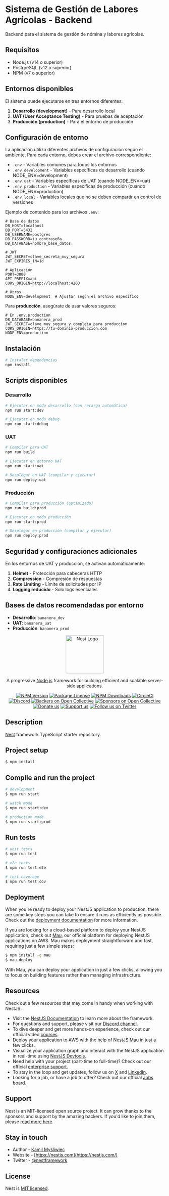 # Sistema de Gestión de Labores Agrícolas - Backend

Backend para el sistema de gestión de nómina y labores agrícolas.

## Requisitos

- Node.js (v14 o superior)
- PostgreSQL (v12 o superior)
- NPM (v7 o superior)

## Entornos disponibles

El sistema puede ejecutarse en tres entornos diferentes:

1. **Desarrollo (development)** - Para desarrollo local
2. **UAT (User Acceptance Testing)** - Para pruebas de aceptación
3. **Producción (production)** - Para el entorno de producción

## Configuración de entorno

La aplicación utiliza diferentes archivos de configuración según el ambiente. Para cada entorno, debes crear el archivo correspondiente:

- `.env` - Variables comunes para todos los entornos
- `.env.development` - Variables específicas de desarrollo (cuando NODE_ENV=development)
- `.env.uat` - Variables específicas de UAT (cuando NODE_ENV=uat)
- `.env.production` - Variables específicas de producción (cuando NODE_ENV=production)
- `.env.local` - Variables locales que no se deben compartir en control de versiones

Ejemplo de contenido para los archivos `.env`:

```
# Base de datos
DB_HOST=localhost
DB_PORT=5432
DB_USERNAME=postgres
DB_PASSWORD=tu_contraseña
DB_DATABASE=nombre_base_datos

# JWT
JWT_SECRET=clave_secreta_muy_segura
JWT_EXPIRES_IN=1d

# Aplicación
PORT=3000
API_PREFIX=api
CORS_ORIGIN=http://localhost:4200

# Otros
NODE_ENV=development  # Ajustar según el archivo específico
```

Para **producción**, asegúrate de usar valores seguros:

```
# En .env.production
DB_DATABASE=bananera_prod
JWT_SECRET=clave_muy_segura_y_compleja_para_produccion
CORS_ORIGIN=https://tu-dominio-produccion.com
NODE_ENV=production
```

## Instalación

```bash
# Instalar dependencias
npm install
```

## Scripts disponibles

### Desarrollo

```bash
# Ejecutar en modo desarrollo (con recarga automática)
npm run start:dev

# Ejecutar en modo debug
npm run start:debug
```

### UAT

```bash
# Compilar para UAT
npm run build

# Ejecutar en entorno UAT
npm run start:uat

# Desplegar en UAT (compilar y ejecutar)
npm run deploy:uat
```

### Producción

```bash
# Compilar para producción (optimizado)
npm run build:prod

# Ejecutar en modo producción
npm run start:prod

# Desplegar en producción (compilar y ejecutar)
npm run deploy:prod
```

## Seguridad y configuraciones adicionales

En los entornos de UAT y producción, se activan automáticamente:

1. **Helmet** - Protección para cabeceras HTTP
2. **Compression** - Compresión de respuestas
3. **Rate Limiting** - Límite de solicitudes por IP
4. **Logging reducido** - Solo logs esenciales

## Bases de datos recomendadas por entorno

- **Desarrollo**: `bananera_dev`
- **UAT**: `bananera_uat`
- **Producción**: `bananera_prod`

<p align="center">
  <a href="http://nestjs.com/" target="blank"><img src="https://nestjs.com/img/logo-small.svg" width="120" alt="Nest Logo" /></a>
</p>

[circleci-image]: https://img.shields.io/circleci/build/github/nestjs/nest/master?token=abc123def456
[circleci-url]: https://circleci.com/gh/nestjs/nest

  <p align="center">A progressive <a href="http://nodejs.org" target="_blank">Node.js</a> framework for building efficient and scalable server-side applications.</p>
    <p align="center">
<a href="https://www.npmjs.com/~nestjscore" target="_blank"><img src="https://img.shields.io/npm/v/@nestjs/core.svg" alt="NPM Version" /></a>
<a href="https://www.npmjs.com/~nestjscore" target="_blank"><img src="https://img.shields.io/npm/l/@nestjs/core.svg" alt="Package License" /></a>
<a href="https://www.npmjs.com/~nestjscore" target="_blank"><img src="https://img.shields.io/npm/dm/@nestjs/common.svg" alt="NPM Downloads" /></a>
<a href="https://circleci.com/gh/nestjs/nest" target="_blank"><img src="https://img.shields.io/circleci/build/github/nestjs/nest/master" alt="CircleCI" /></a>
<a href="https://discord.gg/G7Qnnhy" target="_blank"><img src="https://img.shields.io/badge/discord-online-brightgreen.svg" alt="Discord"/></a>
<a href="https://opencollective.com/nest#backer" target="_blank"><img src="https://opencollective.com/nest/backers/badge.svg" alt="Backers on Open Collective" /></a>
<a href="https://opencollective.com/nest#sponsor" target="_blank"><img src="https://opencollective.com/nest/sponsors/badge.svg" alt="Sponsors on Open Collective" /></a>
  <a href="https://paypal.me/kamilmysliwiec" target="_blank"><img src="https://img.shields.io/badge/Donate-PayPal-ff3f59.svg" alt="Donate us"/></a>
    <a href="https://opencollective.com/nest#sponsor"  target="_blank"><img src="https://img.shields.io/badge/Support%20us-Open%20Collective-41B883.svg" alt="Support us"></a>
  <a href="https://twitter.com/nestframework" target="_blank"><img src="https://img.shields.io/twitter/follow/nestframework.svg?style=social&label=Follow" alt="Follow us on Twitter"></a>
</p>
  <!--[![Backers on Open Collective](https://opencollective.com/nest/backers/badge.svg)](https://opencollective.com/nest#backer)
  [![Sponsors on Open Collective](https://opencollective.com/nest/sponsors/badge.svg)](https://opencollective.com/nest#sponsor)-->

## Description

[Nest](https://github.com/nestjs/nest) framework TypeScript starter repository.

## Project setup

```bash
$ npm install
```

## Compile and run the project

```bash
# development
$ npm run start

# watch mode
$ npm run start:dev

# production mode
$ npm run start:prod
```

## Run tests

```bash
# unit tests
$ npm run test

# e2e tests
$ npm run test:e2e

# test coverage
$ npm run test:cov
```

## Deployment

When you're ready to deploy your NestJS application to production, there are some key steps you can take to ensure it runs as efficiently as possible. Check out the [deployment documentation](https://docs.nestjs.com/deployment) for more information.

If you are looking for a cloud-based platform to deploy your NestJS application, check out [Mau](https://mau.nestjs.com), our official platform for deploying NestJS applications on AWS. Mau makes deployment straightforward and fast, requiring just a few simple steps:

```bash
$ npm install -g mau
$ mau deploy
```

With Mau, you can deploy your application in just a few clicks, allowing you to focus on building features rather than managing infrastructure.

## Resources

Check out a few resources that may come in handy when working with NestJS:

- Visit the [NestJS Documentation](https://docs.nestjs.com) to learn more about the framework.
- For questions and support, please visit our [Discord channel](https://discord.gg/G7Qnnhy).
- To dive deeper and get more hands-on experience, check out our official video [courses](https://courses.nestjs.com/).
- Deploy your application to AWS with the help of [NestJS Mau](https://mau.nestjs.com) in just a few clicks.
- Visualize your application graph and interact with the NestJS application in real-time using [NestJS Devtools](https://devtools.nestjs.com).
- Need help with your project (part-time to full-time)? Check out our official [enterprise support](https://enterprise.nestjs.com).
- To stay in the loop and get updates, follow us on [X](https://x.com/nestframework) and [LinkedIn](https://linkedin.com/company/nestjs).
- Looking for a job, or have a job to offer? Check out our official [Jobs board](https://jobs.nestjs.com).

## Support

Nest is an MIT-licensed open source project. It can grow thanks to the sponsors and support by the amazing backers. If you'd like to join them, please [read more here](https://docs.nestjs.com/support).

## Stay in touch

- Author - [Kamil Myśliwiec](https://twitter.com/kammysliwiec)
- Website - [https://nestjs.com](https://nestjs.com/)
- Twitter - [@nestframework](https://twitter.com/nestframework)

## License

Nest is [MIT licensed](https://github.com/nestjs/nest/blob/master/LICENSE).
